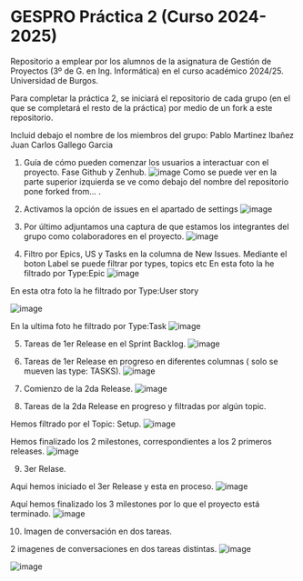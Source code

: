 # GESPRO Práctica 2 (Curso 2024-2025)
Repositorio a emplear por los alumnos de la asignatura de Gestión de Proyectos (3º de G. en Ing. Informática) en el curso académico 2024/25. Universidad de Burgos.

Para completar la práctica 2, se iniciará el repositorio de cada grupo (en el que se completará el resto de la práctica) por medio de un fork a este repositorio.

Incluid debajo el nombre de los miembros del grupo:
Pablo Martinez Ibañez
Juan Carlos Gallego Garcia

1. Guía de cómo pueden comenzar los usuarios a interactuar con el proyecto. Fase Github y Zenhub.
![image](https://github.com/user-attachments/assets/791fba9f-4db0-43c9-9037-98daa2d67778)
Como se puede ver en la parte superior izquierda se ve como debajo del nombre del repositorio pone forked from... .

2. Activamos la opción de issues en el apartado de settings
![image](https://github.com/user-attachments/assets/693eee58-0230-4ac0-8695-7a006164367b)

3. Por último adjuntamos una captura de que estamos los integrantes del grupo como colaboradores en el proyecto.
![image](https://github.com/user-attachments/assets/b2d45b03-39cd-4c14-8e59-de4b033c0f69)

4. Filtro por Epics, US y Tasks en la columna de New Issues.
Mediante el boton Label se puede filtrar por types, topics etc
En esta foto la he filtrado por Type:Epic
![image](https://github.com/user-attachments/assets/d4c94b23-a4d5-4bb9-9ae8-69252a155d0a)

En esta otra foto la he filtrado por Type:User story

![image](https://github.com/user-attachments/assets/3e9eb9b0-b81e-4dbf-bddc-05498a077b61)

En la ultima foto he filtrado por Type:Task
![image](https://github.com/user-attachments/assets/c606b925-cbd8-4852-9b94-ed489b73d878)


5. Tareas de 1er Release en el Sprint Backlog.
![image](https://github.com/user-attachments/assets/1262f757-82e2-43de-89d2-8a45c8a14f87)

6. Tareas de 1er Release en progreso en diferentes columnas ( solo se mueven las type: TASKS).
![image](https://github.com/user-attachments/assets/83491aff-4ad6-418d-850e-e89bf866a94d)


7. Comienzo de la 2da Release.
![image](https://github.com/user-attachments/assets/a24c3d36-1ee9-47fb-8bb2-70a99535fad7)

8. Tareas de la 2da Release en progreso y filtradas por algún topic.

Hemos filtrado por el Topic: Setup.
![image](https://github.com/user-attachments/assets/0bffd863-1b53-40ac-a035-b42dd8e53876)

Hemos finalizado los 2 milestones, correspondientes a los 2 primeros releases.
![image](https://github.com/user-attachments/assets/4a8e1ba7-4fc0-43cc-b5d1-40cb23deaad0)

9. 3er Relase.

Aqui hemos iniciado el 3er Release y esta en proceso.
![image](https://github.com/user-attachments/assets/18c08150-2bcb-40fe-905b-e19b926ca1b3)

Aquí hemos finalizado los 3 milestones por lo que el proyecto está terminado.
![image](https://github.com/user-attachments/assets/8e9468c9-c5f7-46cd-9fc5-dc60cf66e6a3)

10. Imagen de conversación en dos tareas.

2 imagenes de conversaciones en dos tareas distintas.
![image](https://github.com/user-attachments/assets/782f33fd-1508-4f78-abc0-e20a8ee218a1)

![image](https://github.com/user-attachments/assets/db7f2f66-a395-4009-b4c1-7fed2c69e122)

